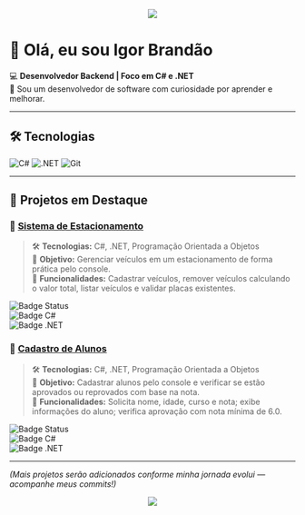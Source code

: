 <!-- Banner opcional -->
<p align="center">
  <img src="https://capsule-render.vercel.app/api?type=waving&color=512BD4&height=150&section=header&text=Igor%20Brandão&fontSize=40&fontColor=ffffff" />
</p>

# 👋 Olá, eu sou Igor Brandão

💻 **Desenvolvedor Backend | Foco em C# e .NET**  
🚀 Sou um desenvolvedor de software com curiosidade por aprender e melhorar.

---

## 🛠️ Tecnologias
![C#](https://img.shields.io/badge/C%23-239120?style=for-the-badge&logo=c-sharp&logoColor=white)
![.NET](https://img.shields.io/badge/.NET-512BD4?style=for-the-badge&logo=dotnet&logoColor=white)
![Git](https://img.shields.io/badge/Git-F05032?style=for-the-badge&logo=git&logoColor=white)

---

## 📂 Projetos em Destaque

### 🔹 [**Sistema de Estacionamento**](https://github.com/igorbrandaocassimiro/Projeto-Estacionamento)
> 🛠️ **Tecnologias:** C#, .NET, Programação Orientada a Objetos  
> 🎯 **Objetivo:** Gerenciar veículos em um estacionamento de forma prática pelo console.  
> 📌 **Funcionalidades:** Cadastrar veículos, remover veículos calculando o valor total, listar veículos e validar placas existentes.  

![Badge Status](https://img.shields.io/badge/Status-Concluído-brightgreen?style=flat-square)  
![Badge C#](https://img.shields.io/badge/C%23-239120?style=flat-square&logo=c-sharp&logoColor=white)  
![Badge .NET](https://img.shields.io/badge/.NET-512BD4?style=flat-square&logo=dotnet&logoColor=white)  

### 🔹 [**Cadastro de Alunos**](https://github.com/igorbrandaocassimiro/Cadastro-de-Alunos)
> 🛠️ **Tecnologias:** C#, .NET, Programação Orientada a Objetos  
> 🎯 **Objetivo:** Cadastrar alunos pelo console e verificar se estão aprovados ou reprovados com base na nota.  
> 📌 **Funcionalidades:** Solicita nome, idade, curso e nota; exibe informações do aluno; verifica aprovação com nota mínima de 6.0.  

![Badge Status](https://img.shields.io/badge/Status-Concluído-brightgreen?style=flat-square)  
![Badge C#](https://img.shields.io/badge/C%23-239120?style=flat-square&logo=c-sharp&logoColor=white)  
![Badge .NET](https://img.shields.io/badge/.NET-512BD4?style=flat-square&logo=dotnet&logoColor=white)  

---

*(Mais projetos serão adicionados conforme minha jornada evolui — acompanhe meus commits!)*

<!-- Rodapé opcional -->
<p align="center">
  <img src="https://capsule-render.vercel.app/api?type=waving&color=512BD4&height=120&section=footer"/>
</p>
